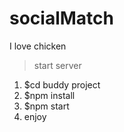 # socialMatch
I love chicken

> start server
1. $cd buddy project
2. $npm install
3. $npm start 
4. enjoy
